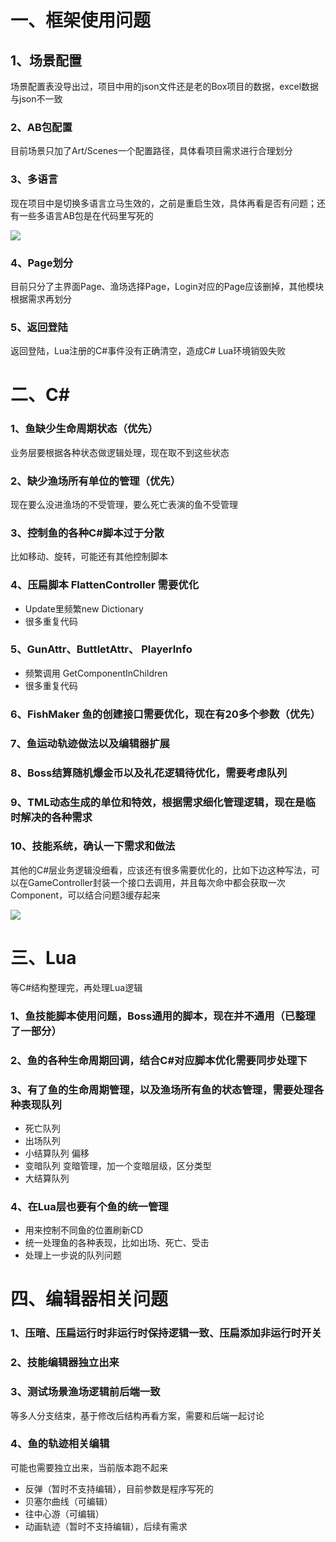 # 一、框架使用问题
## 1、场景配置
场景配置表没导出过，项目中用的json文件还是老的Box项目的数据，excel数据与json不一致

### 2、AB包配置
目前场景只加了Art/Scenes一个配置路径，具体看项目需求进行合理划分

### 3、多语言
现在项目中是切换多语言立马生效的，之前是重启生效，具体再看是否有问题；还有一些多语言AB包是在代码里写死的

![](https://cdn.nlark.com/yuque/0/2024/png/22817384/1728442304586-509a459f-65a8-4a84-9e5e-357038ae7b78.png)

### 4、Page划分
目前只分了主界面Page、渔场选择Page，Login对应的Page应该删掉，其他模块根据需求再划分

### 5、返回登陆
返回登陆，Lua注册的C#事件没有正确清空，造成C# Lua环境销毁失败

# 二、C#
### 1、鱼缺少生命周期状态（优先）
业务层要根据各种状态做逻辑处理，现在取不到这些状态

### 2、缺少渔场所有单位的管理（优先）
现在要么没进渔场的不受管理，要么死亡表演的鱼不受管理

### 3、控制鱼的各种C#脚本过于分散
比如移动、旋转，可能还有其他控制脚本

### 4、压扁脚本 FlattenController 需要优化
+ Update里频繁new Dictionary
+ 很多重复代码

### 5、GunAttr、ButtletAttr、 PlayerInfo
+ 频繁调用 GetComponentInChildren
+ 很多重复代码

### 6、FishMaker 鱼的创建接口需要优化，现在有20多个参数（优先）
### 7、鱼运动轨迹做法以及编辑器扩展 
### 8、Boss结算随机爆金币以及礼花逻辑待优化，需要考虑队列
### 9、TML动态生成的单位和特效，根据需求细化管理逻辑，现在是临时解决的各种需求
### 10、技能系统，确认一下需求和做法


其他的C#层业务逻辑没细看，应该还有很多需要优化的，比如下边这种写法，可以在GameController封装一个接口去调用，并且每次命中都会获取一次Component，可以结合问题3缓存起来

![](https://cdn.nlark.com/yuque/0/2024/png/22817384/1728441755904-844b1ba2-fc68-44b8-b4c5-f468ba78bbb3.png)

# 三、Lua 
等C#结构整理完，再处理Lua逻辑

### 1、鱼技能脚本使用问题，Boss通用的脚本，现在并不通用（已整理了一部分）
### 2、鱼的各种生命周期回调，结合C#对应脚本优化需要同步处理下
### 3、有了鱼的生命周期管理，以及渔场所有鱼的状态管理，需要处理各种表现队列
+ 死亡队列
+ 出场队列
+ 小结算队列 偏移
+ 变暗队列 变暗管理，加一个变暗层级，区分类型
+ 大结算队列

### 4、在Lua层也要有个鱼的统一管理
+ 用来控制不同鱼的位置刷新CD
+ 统一处理鱼的各种表现，比如出场、死亡、受击
+ 处理上一步说的队列问题



# 四、编辑器相关问题


### 1、压暗、压扁运行时非运行时保持逻辑一致、压扁添加非运行时开关
### 2、技能编辑器独立出来
### 3、测试场景渔场逻辑前后端一致
等多人分支结束，基于修改后结构再看方案，需要和后端一起讨论

### 4、鱼的轨迹相关编辑
可能也需要独立出来，当前版本跑不起来

+ 反弹（暂时不支持编辑），目前参数是程序写死的
+ 贝塞尔曲线（可编辑）
+ 往中心游（可编辑）
+ 动画轨迹（暂时不支持编辑），后续有需求






